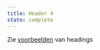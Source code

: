 ```yaml
---
title: Header 4
state: complete
---
```

Zie [voorbeelden](?p=viewall-examples-headings) van headings
